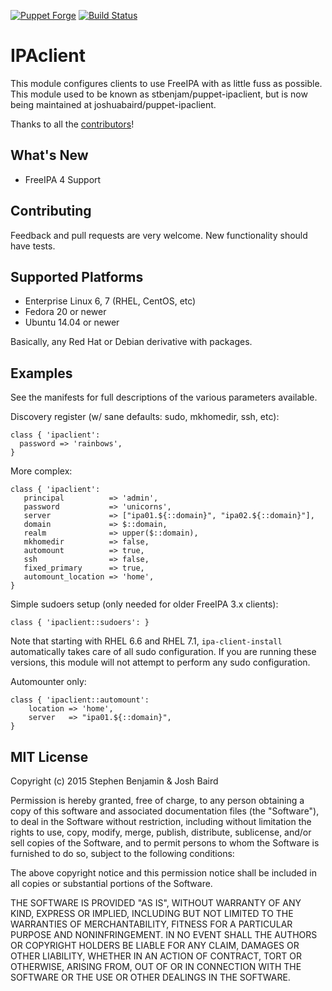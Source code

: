 [![Puppet Forge](http://img.shields.io/puppetforge/v/joshuabaird/ipaclient.svg)](https://forge.puppetlabs.com/joshuabaird/ipaclient)
[![Build Status](https://travis-ci.org/joshuabaird/puppet-ipaclient.svg?branch=master)](https://travis-ci.org/joshuabaird/puppet-ipaclient)

IPAclient
=========

This module configures clients to use FreeIPA with as little fuss as possible.  This module used to be known as stbenjam/puppet-ipaclient, but is now being maintained at joshuabaird/puppet-ipaclient.

Thanks to all the [contributors](https://github.com/stbenjam/puppet-ipaclient/graphs/contributors)!

What's New
----------

  * FreeIPA 4 Support

Contributing
------------

Feedback and pull requests are very welcome.  New functionality should have tests.

Supported Platforms
-------------------

  * Enterprise Linux 6, 7 (RHEL, CentOS, etc)
  * Fedora 20 or newer
  * Ubuntu 14.04 or newer

Basically, any Red Hat or Debian derivative with packages.

Examples
--------

See the manifests for full descriptions of the various parameters
available.

Discovery register (w/ sane defaults: sudo, mkhomedir, ssh, etc):

    class { 'ipaclient':
      password => 'rainbows',
    }

More complex:

    class { 'ipaclient':
       principal          => 'admin',
       password           => 'unicorns',
       server             => ["ipa01.${::domain}", "ipa02.${::domain}"],
       domain             => $::domain,
       realm              => upper($::domain),
       mkhomedir          => false,
       automount          => true,
       ssh                => false,
       fixed_primary      => true,
       automount_location => 'home',
    }

Simple sudoers setup (only needed for older FreeIPA 3.x clients):

    class { 'ipaclient::sudoers': }

Note that starting with RHEL 6.6 and RHEL 7.1, ```ipa-client-install``` automatically takes care of all sudo configuration.  If you are running these versions, this module will not attempt to perform any sudo configuration.

Automounter only:

    class { 'ipaclient::automount':
        location => 'home',
        server   => "ipa01.${::domain}",
    }

MIT License
-----------
Copyright (c) 2015 Stephen Benjamin & Josh Baird

Permission is hereby granted, free of charge, to any person obtaining 
a copy of this software and associated documentation files (the "Software"), 
to deal in the Software without restriction, including without limitation 
the rights to use, copy, modify, merge, publish, distribute, sublicense, 
and/or sell copies of the Software, and to permit persons to whom the Software 
is furnished to do so, subject to the following conditions:

The above copyright notice and this permission notice shall be included in
 all copies or substantial portions of the Software.

THE SOFTWARE IS PROVIDED "AS IS", WITHOUT WARRANTY OF ANY KIND, EXPRESS OR
IMPLIED, INCLUDING BUT NOT LIMITED TO THE WARRANTIES OF MERCHANTABILITY, 
FITNESS FOR A PARTICULAR PURPOSE AND NONINFRINGEMENT. IN NO EVENT SHALL THE 
AUTHORS OR COPYRIGHT HOLDERS BE LIABLE FOR ANY CLAIM, DAMAGES OR OTHER 
LIABILITY, WHETHER IN AN ACTION OF CONTRACT, TORT OR OTHERWISE, ARISING FROM, 
OUT OF OR IN CONNECTION WITH THE SOFTWARE OR THE USE OR OTHER DEALINGS IN 
THE SOFTWARE.
